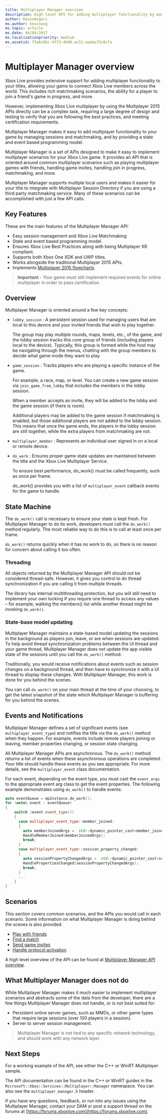 ```yaml
---
title: Multiplayer Manager overview
description: High-level API for adding multiplayer functionality by managing sessions, matchmaking, and game invites. Provides a state- and event-based programming model.
author: KevinAsgari
ms.author: kevinasg
ms.topic: article
ms.date: 04/04/2017
ms.localizationpriority: medium
ms.assetid: f3a6c8bc-4f73-4b99-ac51-aadee73c8cfa
---
```


# Multiplayer Manager overview

Xbox Live provides extensive support for adding multiplayer functionality to your titles, allowing your game to connect Xbox Live members across the world.
This includes rich matchmaking scenarios, the ability for a player to join a friend's game in progress, and more.

However, implementing Xbox Live multiplayer by using the Multiplayer 2015 APIs directly can be a complex task, requiring a large degree of design and testing to verify that you are following the best practices, and meeting certification requirements.

Multiplayer Manager makes it easy to add multiplayer functionality to your game by managing sessions and matchmaking, and by providing a state and event based programming model.

Multiplayer Manager is a set of APIs designed to make it easy to implement multiplayer scenarios for your Xbox Live game.
It provides an API that is oriented around common multiplayer scenarios such as playing multiplayer games with friends, handling game invites, handling join in progress, matchmaking, and more.

Multiplayer Manager supports multiple local users and makes it easier for your title to integrate with Multiplayer Session Directory if you are using a third party matchmaking service.
Many of these scenarios can be accomplished with just a few API calls.


## Key Features

These are the main features of the Multiplayer Manager API:

* Easy session management and Xbox Live Matchmaking
* State and event based programming model.
* Ensures Xbox Live Best Practices  along with being Multiplayer XR compliant.
* Supports both Xbox One XDK and UWP titles.
* Works alongside the traditional Multiplayer 2015 APIs.
* Implements [Multiplayer 2015 flowcharts](https://developer.xboxlive.com/en-us/platform/development/education/Documents/Xbox%20One%20Multiplayer%202015%20Developer%20Flowcharts.aspx).
<!-- keep /en-us/ in URL else 404 
.zip contains:
Xbox_One_Multiplayer_2015_Developer_Flowcharts.pdf - 14 pages/diagrams
Xbox_One_Multiplayer_2015_Developer_Flowcharts.vsd updated Nov. 7, 2016 -->

>**Important** - Your game must still implement required events for online multiplayer in order to pass certification.


## Overview

Multiplayer Manager is oriented around a few key concepts:

* `lobby_session` : A persistent session used for managing users that are local to this device and your invited friends that wish to play together.
   
   The group may play multiple rounds, maps, levels, etc., of the game, and the lobby session tracks this core group of friends (including players local to the device).
   Typically, this group is formed while the host may be navigating through the menus, chatting with the group members to decide what game mode they want to play.

* `game_session` : Tracks players who are playing a specific instance of the game.

   For example, a race, map, or level.
   You can create a new game session via `join_game_from_lobby` that includes the members in the lobby session.

   When a member accepts an invite, they will be added to the lobby and the game session (if there is room).

   Additional players may be added to the game session if matchmaking is enabled, but those additional players are not added to the lobby session.
   This means that once the game ends, the players in the lobby session are still together, while the extra players from matchmaking are not.

* `multiplayer_member` : Represents an individual user signed in on a local or remote device.

* `do_work` : Ensures proper game state updates are maintained between the title and the Xbox Live Multiplayer Service.

   To ensure best performance, do_work() must be called frequently, such as once per frame.
 
   do_work() provides you with a list of `multiplayer_event` callback events for the game to handle.


## State Machine

The `do_work()` call is necessary to ensure your state is kept fresh.
For Multiplayer Manager to do its work, developers must call the `do_work()` method regularly.
The most reliable way to do this is to call at least once per frame.

`do_work()` returns quickly when it has no work to do, so there is no reason for concern about calling it too often.


### Threading

All objects returned by the Multiplayer Manager API should not be considered thread-safe.
However, it gives you control to do thread synchronization if you are calling it from multiple threads.

The library has internal multithreading protection, but you will still need to implement your own locking if you require one thread to access any values – for example, walking the members() list while another thread might be invoking `do_work()`.


### State-base model updating

Multiplayer Manager maintains a state-based model updating the sessions in the background as players join, leave, or are when sessions are updated.
To help avoid thread synchronization problems between the UI thread and your game thread, Multiplayer Manager does not update the app visible state of the sessions until you call the `do_work()` method.

Traditionally, you would receive notifications about events such as session changes on a background thread, and then have to synchronize it with a UI thread to display these changes.
With Multiplayer Manager, this work is done for you behind the scenes.

You can call `do_work()` on your main thread at the time of your choosing, to get the latest snapshot of the state which Multiplayer Manager is buffering for you behind the scenes.


## Events and Notifications

Multiplayer Manager defines a set of significant events (see `multiplayer_event_type`) and notifies the title via the `do_work()` method when they happen.
For example, events include remote players joining or leaving, member properties changing, or session state changing.

All Multiplayer Manager APIs are asynchronous.
The `do_work()` method returns a list of events when these asynchronous operations are completed.
Your title should handle these events as you see appropriate.
For more details, see the `multiplayer_event` class documentation.

For each event, depending on the event type, you must cast the `event_args` to the appropriate event arg class to get the event properties.
The following example demonstrates using `do_work()` to handle events:

```cpp
auto eventQueue = mpInstance.do_work();
for (auto& event : eventQueue)
{
    switch (event.event_type())
    {
      case multiplayer_event_type::member_joined:
      {
        auto memberJoinedArgs =  std::dynamic_pointer_cast<member_joined_event_args>(event.event_args());
        HandleMemberJoined(memberJoinedArgs);
        break;
      }
      case multiplayer_event_type::session_property_changed:
      {
        auto sessionPropertyChangedArgs =  std::dynamic_pointer_cast<session_property_changed_event_args>(event.event_args());
        HandlePropertiesChanged(sessionPropertyChangedArgs);
        break;
      }
      ...
    }
}

```


## Scenarios

This section covers common scenarios, and the APIs you would call in each scenario.
Some information on what Multiplayer Manager is doing behind the scenes is also provided.

* [Play with friends](play-multiplayer-with-friends.md)
* [Find a match](play-multiplayer-with-matchmaking.md)
* [Send game invites](send-game-invites.md)
* [Handle protocol activation](handle-protocol-activation.md)

A high level overview of the API can be found at [Multiplayer Manager API overview](multiplayer-manager-api-overview.md).


## What Multiplayer Manager does not do

While Multiplayer Manager makes it much easier to implement multiplayer scenarios and abstracts some of the data from the developer, there are a few things Multiplayer Manager does not handle, or is not best suited for:
* Persistent online server games, such as MMOs, or other game types that require large sessions (over 100 players in a session).
* Server to server session management.

>Multiplayer Manager is not tied to any specific network technology, and should work with any network layer.


## Next Steps

For a working example of the API, see either the C++ or WinRT *Multiplayer* sample.

The API documentation can be found in the C++ or WinRT guides in the `Microsoft::Xbox::Services::Multiplayer::Manager` namespace.
You can also see the `multiplayer_manager.h` header.

If you have any questions, feedback, or run into any issues using the Multiplayer Manager, contact your DAM or post a support thread on the forums at [https://forums.xboxlive.com](https://forums.xboxlive.com).
